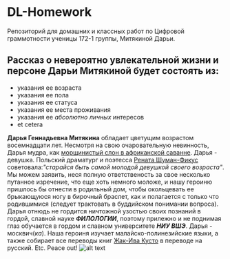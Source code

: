 # DL-Homework
Репозиторий для домашних и классных работ по Цифровой граммотности ученицы 172-1 группы, Митякиной Дарьи.
## Рассказ о невероятно увлекательной жизни и персоне Дарьи Митякиной будет состоять из:
* указания ее возраста
* указания ее пола
* указания ее статуса
* указания ее места проживания
* указания ее _абсолютно личных_ интересов
* et cetera

**Дарья Геннадьевна Митякина** обладает цветущим возрастом восемнадцати лет. Несмотря на свою очаровательную невинность, Дарья мудра, как [морщинистый слон в африканской саванне](https://www.syl.ru/misc/i/ai/167018/620239.jpg). Дарья - девушка. Польский драматург и поэтесса [Рената Шуман-Фикус](https://info.wikireading.ru/275090) советовала:_"старайся быть самой молодой девушкой своего возраста"_. Мы можем заявить, неся полную ответственость за свое несколько путанное изречение, что еще хоть немного моложе, и нашу героиню пришлось бы отнести в родильный дом, чтобы окольцевать ее брыкающуюся ногу в бирочный браслет, как и полагается с только что родившимися (следует трактовать в буддийском понимании вопроса). Дарья отнюдь не гордится ничтожной узостью своих познаний в гордой, славной науке **_ФИЛОЛОГИИ_**, поэтому прилежно и не поднимая глаз обучается в гордом и славном университете **_НИУ ВШЭ_**. Дарья - москвич(_ка_). Наша героиня изучает малайско-полинезийские языки, а также собирает все переводы книг [Жак-Ива Кусто](https://ru.wikipedia.org/wiki/%D0%9A%D1%83%D1%81%D1%82%D0%BE,_%D0%96%D0%B0%D0%BA-%D0%98%D0%B2) в переводе на русский. Etc. Peace out!
![alt text](http://epitafii.ru/wp-content/uploads/2014/01/%D1%84%D0%BE%D1%82%D0%BE-%D0%96%D0%B0%D0%BA-%D0%98%D0%B2-%D0%9A%D1%83%D1%81%D1%82%D0%BE-1.jpg)
